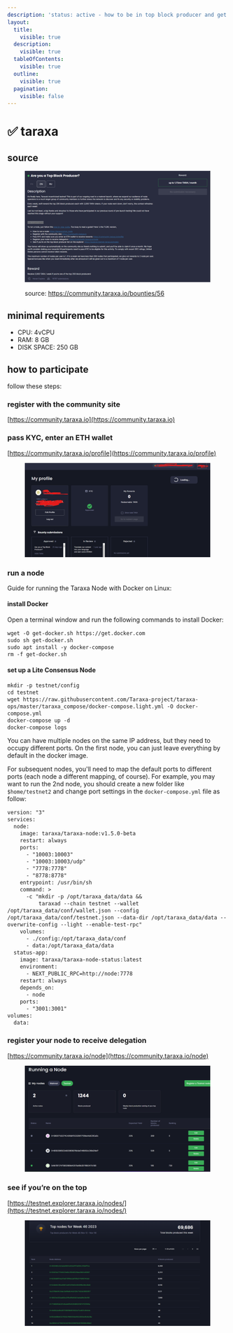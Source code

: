 ```yaml
---
description: 'status: active - how to be in top block producer and get 2,000$TARA/ week'
layout:
  title:
    visible: true
  description:
    visible: true
  tableOfContents:
    visible: true
  outline:
    visible: true
  pagination:
    visible: false
---
```


# ✅ taraxa

## source

<figure><img src="../.gitbook/assets/image (2).png" alt=""><figcaption><p>source: <a href="https://community.taraxa.io/bounties/56">https://community.taraxa.io/bounties/56</a></p></figcaption></figure>

## minimal requirements

* CPU: 4vCPU
* RAM: 8 GB
* DISK SPACE: 250 GB

## how to participate

follow these steps:

### register with the community site

[https://community.taraxa.io](https://community.taraxa.io)

### pass KYC, enter an ETH wallet

[https://community.taraxa.io/profile](https://community.taraxa.io/profile)

<figure><img src="../.gitbook/assets/image (3).png" alt=""><figcaption></figcaption></figure>

### run a node

Guide for running the Taraxa Node with Docker on Linux:

#### install Docker

Open a terminal window and run the following commands to install Docker:

```
wget -O get-docker.sh https://get.docker.com 
sudo sh get-docker.sh
sudo apt install -y docker-compose
rm -f get-docker.sh
```

#### set up a Lite Consensus Node

```
mkdir -p testnet/config
cd testnet
wget https://raw.githubusercontent.com/Taraxa-project/taraxa-ops/master/taraxa_compose/docker-compose.light.yml -O docker-compose.yml
docker-compose up -d
docker-compose logs
```

You can have multiple nodes on the same IP address, but they need to occupy different ports. On the first node, you can just leave everything by default in the docker image.&#x20;

For subsequent nodes, you'll need to map the default ports to different ports (each node a different mapping, of course). For example, you may want to run the 2nd node, you should create a new folder like `$home/testnet2` and change port settings in the `docker-compose.yml` file as follow:

```
version: "3"
services:
  node:
    image: taraxa/taraxa-node:v1.5.0-beta
    restart: always
    ports:
      - "10003:10003"
      - "10003:10003/udp"
      - "7778:7778"
      - "8778:8778"
    entrypoint: /usr/bin/sh
    command: >
      -c "mkdir -p /opt/taraxa_data/data &&
          taraxad --chain testnet --wallet /opt/taraxa_data/conf/wallet.json --config /opt/taraxa_data/conf/testnet.json --data-dir /opt/taraxa_data/data --overwrite-config --light --enable-test-rpc"
    volumes:
      - ./config:/opt/taraxa_data/conf
      - data:/opt/taraxa_data/data
  status-app:
    image: taraxa/taraxa-node-status:latest
    environment:
      - NEXT_PUBLIC_RPC=http://node:7778
    restart: always
    depends_on:
      - node
    ports:
      - "3001:3001"
volumes:
  data:
```

### register your node to receive delegation

[https://community.taraxa.io/node](https://community.taraxa.io/node)

<figure><img src="../.gitbook/assets/image (1).png" alt=""><figcaption></figcaption></figure>

### see if you’re on the top

[https://testnet.explorer.taraxa.io/nodes/](https://testnet.explorer.taraxa.io/nodes/)

<figure><img src="../.gitbook/assets/image (1) (1).png" alt=""><figcaption></figcaption></figure>
